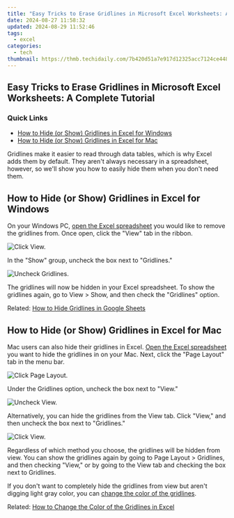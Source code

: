 ```yaml
---
title: "Easy Tricks to Erase Gridlines in Microsoft Excel Worksheets: A Complete Tutorial"
date: 2024-08-27 11:58:32
updated: 2024-08-29 11:52:46
tags:
  - excel
categories:
  - tech
thumbnail: https://thmb.techidaily.com/7b420d51a7e917d12325acc7124ce448649fcdb3a71e7a06fbd4b66d64319f0c.jpg
---
```


## Easy Tricks to Erase Gridlines in Microsoft Excel Worksheets: A Complete Tutorial

### Quick Links

* [How to Hide (or Show) Gridlines in Excel for Windows](https://www.howtogeek.com/767082/how-to-remove-gridlines-in-microsoft-excel/#how-to-hide-or-show-gridlines-in-excel-for-windows)
* [How to Hide (or Show) Gridlines in Excel for Mac](https://www.howtogeek.com/767082/how-to-remove-gridlines-in-microsoft-excel/#how-to-hide-or-show-gridlines-in-excel-for-mac)

 Gridlines make it easier to read through data tables, which is why Excel adds them by default. They aren't always necessary in a spreadsheet, however, so we'll show you how to easily hide them when you don't need them.

##  How to Hide (or Show) Gridlines in Excel for Windows

 On your Windows PC, [open the Excel spreadsheet](https://ai-vdieo-software.techidaily.com/updated-beyond-quik-exploring-the-best-pc-video-editing-software-for-gopro-users/) you would like to remove the gridlines from. Once open, click the "View" tab in the ribbon.

![Click View.](https://static1.howtogeekimages.com/wordpress/wp-content/uploads/2021/11/Click-View..png) 

 In the "Show" group, uncheck the box next to "Gridlines."

![Uncheck Gridlines.](https://static1.howtogeekimages.com/wordpress/wp-content/uploads/2021/11/Uncheck-Gridlines..png) 

 The gridlines will now be hidden in your Excel spreadsheet. To show the gridlines again, go to View > Show, and then check the "Gridlines" option.

Related: [How to Hide Gridlines in Google Sheets](https://youtube-stream.techidaily.com/new-rapid-rise-to-affiliate-hit-the-pivotal-10000-view-mark/) 

##  How to Hide (or Show) Gridlines in Excel for Mac

 Mac users can also hide their gridlines in Excel. [Open the Excel spreadsheet](https://ai-vdieo-software.techidaily.com/updated-beyond-quik-exploring-the-best-pc-video-editing-software-for-gopro-users/) you want to hide the gridlines in on your Mac. Next, click the "Page Layout" tab in the menu bar.

![Click Page Layout.](https://static1.howtogeekimages.com/wordpress/wp-content/uploads/2021/11/Click-Page-Layout..png) 

 Under the Gridlines option, uncheck the box next to "View."

![Uncheck View.](https://static1.howtogeekimages.com/wordpress/wp-content/uploads/2021/11/Uncheck-View..png) 

 Alternatively, you can hide the gridlines from the View tab. Click "View," and then uncheck the box next to "Gridlines."

![Click View.](https://static1.howtogeekimages.com/wordpress/wp-content/uploads/2021/11/Click-View..png) 

 Regardless of which method you choose, the gridlines will be hidden from view. You can show the gridlines again by going to Page Layout > Gridlines, and then checking "View," or by going to the View tab and checking the box next to Gridlines.

 If you don't want to completely hide the gridlines from view but aren't digging light gray color, you can [change the color of the gridlines](https://extra-resources.techidaily.com/digital-illusions-mastery-of-partial-picture-softness/).

Related: [How to Change the Color of the Gridlines in Excel](https://extra-resources.techidaily.com/digital-illusions-mastery-of-partial-picture-softness/)

<ins class="adsbygoogle"
     style="display:block"
     data-ad-format="autorelaxed"
     data-ad-client="ca-pub-7571918770474297"
     data-ad-slot="1223367746"></ins>



<ins class="adsbygoogle"
     style="display:block"
     data-ad-client="ca-pub-7571918770474297"
     data-ad-slot="8358498916"
     data-ad-format="auto"
     data-full-width-responsive="true"></ins>
